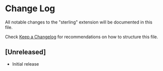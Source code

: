 # Change Log
All notable changes to the "sterling" extension will be documented in this file.

Check [Keep a Changelog](http://keepachangelog.com/) for recommendations on how to structure this file.

## [Unreleased]
- Initial release
